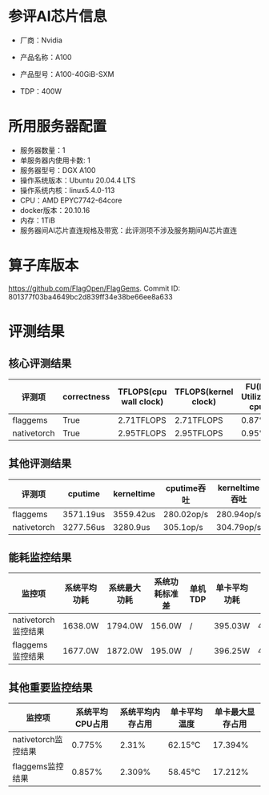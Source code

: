 # 参评AI芯片信息

* 厂商：Nvidia

* 产品名称：A100
* 产品型号：A100-40GiB-SXM
* TDP：400W

# 所用服务器配置

* 服务器数量：1
* 单服务器内使用卡数: 1
* 服务器型号：DGX A100
* 操作系统版本：Ubuntu 20.04.4 LTS
* 操作系统内核：linux5.4.0-113
* CPU：AMD EPYC7742-64core
* docker版本：20.10.16
* 内存：1TiB
* 服务器间AI芯片直连规格及带宽：此评测项不涉及服务期间AI芯片直连

# 算子库版本

https://github.com/FlagOpen/FlagGems. Commit ID: 801377f03ba4649bc2d839ff34e38be66ee8a633

# 评测结果

## 核心评测结果

| 评测项  | correctness | TFLOPS(cpu wall clock) | TFLOPS(kernel clock) | FU(FLOPS Utilization)-cputime | FU-kerneltime |
| ---- | -------------- | -------------- | ------------ | ------ | ----- |
| flaggems | True    | 2.71TFLOPS       | 2.71TFLOPS        | 0.87% | 0.87% |
| nativetorch | True    | 2.95TFLOPS      | 2.95TFLOPS      | 0.95%      | 0.94%    |

## 其他评测结果

| 评测项  | cputime | kerneltime | cputime吞吐 | kerneltime吞吐 | 无预热时延 | 预热后时延 |
| ---- | -------------- | -------------- | ------------ | ------------ | -------------- | -------------- | 
| flaggems | 3571.19us       | 3559.42us        | 280.02op/s | 280.94op/s | 1002138.84us | 3623.78us |
| nativetorch | 3277.56us       | 3280.9us        | 305.1op/s | 304.79op/s | 28947.12us | 3313.13us |

## 能耗监控结果

| 监控项  | 系统平均功耗  | 系统最大功耗  | 系统功耗标准差 | 单机TDP | 单卡平均功耗 | 单卡最大功耗 | 单卡功耗标准差 | 单卡TDP |
| ---- | ------- | ------- | ------- | ----- | ------------ | ------------ | ------------- | ----- |
| nativetorch监控结果 | 1638.0W | 1794.0W | 156.0W   | /     | 395.03W       | 402.0W      | 8.28W        | 400W  |
| flaggems监控结果 | 1677.0W | 1872.0W | 195.0W   | /     | 396.25W       | 404.0W      | 5.96W        | 400W  |

## 其他重要监控结果

| 监控项  | 系统平均CPU占用 | 系统平均内存占用 | 单卡平均温度 | 单卡最大显存占用 |
| ---- | --------- | -------- | ------------ | -------------- |
| nativetorch监控结果 | 0.775%    | 2.31%   | 62.15°C       | 17.394%        |
| flaggems监控结果 | 0.857%    | 2.309%   | 58.45°C       | 17.212%        |
